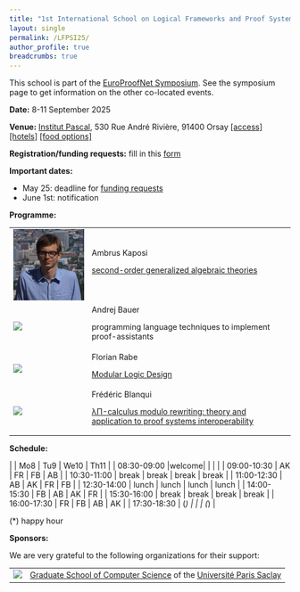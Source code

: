 ```yaml
---
title: "1st International School on Logical Frameworks and Proof Systems Interoperability (LFPSI)"
layout: single
permalink: /LFPSI25/
author_profile: true
breadcrumbs: true
---
```


<!--img src="/_pages/WG1/Sep2023/IMG_20230927_130736.jpg"/-->

This school is part of the [EuroProofNet Symposium](../Symposium). See the symposium page to get information on the other co-located events.

**Date:** 8-11 September 2025

**Venue:** [Institut Pascal](https://www.institut-pascal.universite-paris-saclay.fr/), 530 Rue André Rivière, 91400 Orsay [[access]](access.md) [[hotels]](hotels.md) [[food options]](food.md)

**Registration/funding requests:** fill in this [form](https://forms.gle/JWH48nfBay9uCjhPA)

**Important dates:**
- May 25: deadline for [funding requests](https://forms.gle/JWH48nfBay9uCjhPA)
- June 1st: notification

**Programme:**

<table>
<tr>
<td><a href="https://akaposi.github.io/"><img src="/_pages/schools/LFPSI25/ambrus.jpg"/></a>
<td>Ambrus Kaposi

[second-order generalized algebraic theories](../LFPSI25-Ambrus)

<tr>
<td><a href="https://www.andrej.com/"><img src="http://fpsac2019.fmf.uni-lj.si/img/invited_speakers/bauer.jpg"/></a>
<td>Andrej Bauer

programming language techniques to implement proof-assistants

<tr>
<td><img src="https://kwarc.info/people/frabe/florian_rabe_small.jpg">
<td>Florian Rabe

[Modular Logic Design](../LFPSI25-Florian)

<tr>
<td><a href="https://blanqui.gitlabpages.inria.fr/"><img src="https://blanqui.gitlabpages.inria.fr/img/photo.jpg"></a>
<td>Frédéric Blanqui

[λΠ-calculus modulo rewriting: theory and application to proof systems interoperability](../LFPSI25-Frédéric)
</table>

**Schedule:**

|             | Mo8   | Tu9   | We10  | Th11  |
| 08:30-09:00 |welcome|       |       |       |
| 09:00-10:30 | AK    | FR    | FB    | AB    |
| 10:30-11:00 | break | break | break | break |
| 11:00-12:30 | AB    | AK    | FR    | FB    |
| 12:30-14:00 | lunch | lunch | lunch | lunch |
| 14:00-15:30 | FB    | AB    | AK    | FR    |
| 15:30-16:00 | break | break | break | break |
| 16:00-17:30 | FR    | FB    | AB    | AK    |
| 17:30-18:30 | (*)   |       |       | (*)   |

(*) happy hour

**Sponsors:**

We are very grateful to the following organizations for their support:

<table>
<tr>
<td><a href="https://www.universite-paris-saclay.fr/en/graduate-schools/graduate-school-computer-science"><img src="https://www.universite-paris-saclay.fr/sites/default/files/styles/2400xauto/public/2021-05/GS-informatique-h.png?itok=px6yldkB"/></a></td>
<td><a href="https://www.universite-paris-saclay.fr/en/graduate-schools/graduate-school-computer-science">Graduate School of Computer Science</a> of the <a href="https://www.universite-paris-saclay.fr/en">Université Paris Saclay</a></td>
</tr>
</table>
